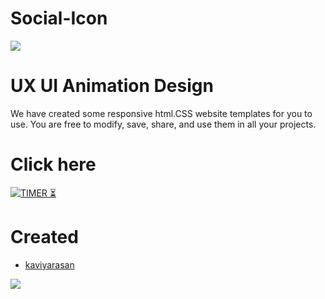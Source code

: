 # Social-Icon

<a href="https://kaviyarasan-1997.github.io/social-icon/"><Img src="https://github.com/KAVIYARASAN-1997/social-icon/blob/main/Etc/VID_20230201_102821_020.gif"></a>

# UX UI Animation Design 

We have created some responsive html.CSS website templates for you to use. You are free to modify, save, share, and use them in all your projects.

# Click here 

[![TIMER ⏳](https://img.shields.io/badge/OCIAL-ICON-003245?style=flat&labelColor=yellow&logoColor=red&square&logo=skype)](https://kaviyarasan-1997.github.io/social-icon/)&nbsp;

# Created 
- [kaviyarasan](https://GitHub.com/kaviyarasan-1997)

<a href="https://t.me/infotalkies"><img src="https://img.shields.io/badge/TELEGRAM-CHANNEL%20-blue.svg?style=square&logo=Telegram"></a> 

